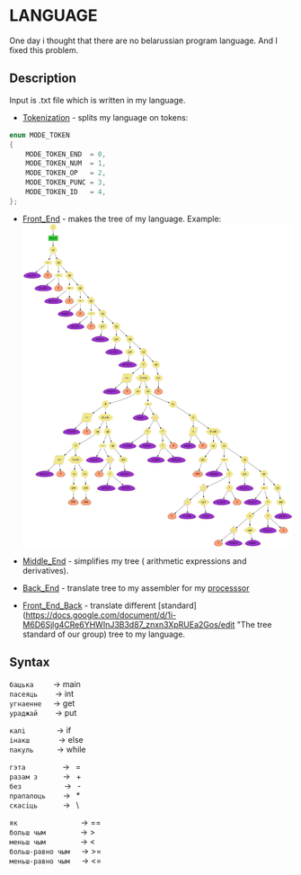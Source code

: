 # LANGUAGE 

One day i thought that there are no belarussian program language. And I fixed this problem.  

## Description

Input is .txt file which is written in my language. 

* [Tokenization](https://github.com/shugaley/1_semestr/blob/master/language/lang_tokenization.cpp) - splits my language on tokens:
```cpp
enum MODE_TOKEN
{
    MODE_TOKEN_END  = 0,
    MODE_TOKEN_NUM  = 1,
    MODE_TOKEN_OP   = 2,
    MODE_TOKEN_PUNC = 3,
    MODE_TOKEN_ID   = 4,
};
```

* [Front_End](https://github.com/shugaley/1_semestr/blob/master/language/lang_tokenization.cpp) - makes the tree of my language. Example: 
![](https://github.com/shugaley/1_semestr/blob/master/language/treefisrt.jpg)

* [Middle_End](https://github.com/shugaley/1_semestr/blob/master/language/lang_middle_end.cpp) - simplifies my tree (
arithmetic expressions and derivatives).

* [Back_End](https://github.com/shugaley/1_semestr/blob/master/language/lang_back_end.cpp) - translate tree to my assembler for my [processsor](https://github.com/shugaley/1_semestr/tree/master/Processor "My own virtual processor")

* [Front_End_Back](https://github.com/shugaley/1_semestr/blob/master/language/lang_tokenization.cpp) - translate different [standard](https://docs.google.com/document/d/1i-M6D6Sjlg4CRe6YHWInJ3B3d87_znxn3XpRUEa2Gos/edit "The tree standard of our group) tree to my language.

## Syntax

`бацька`⠀⠀⠀ -> main  
`пасеяць`⠀⠀⠀-> int  
`угнаенне`⠀⠀-> get  
`ураджай`⠀⠀⠀-> put  
  
`калi`⠀⠀⠀⠀⠀ -> if  
`iнакш`⠀⠀⠀⠀⠀-> else  
`пакуль`⠀⠀⠀⠀-> while

`гэта`⠀⠀⠀⠀⠀⠀ ->⠀=  
`разам з`⠀⠀⠀⠀  ->⠀+  
`без`⠀⠀⠀⠀⠀⠀ ⠀->⠀-  
`прапалоць`⠀⠀⠀->⠀*  
`скасiць`⠀⠀⠀ ⠀->⠀\  
  
`як`⠀⠀⠀⠀⠀⠀⠀⠀⠀⠀⠀-> ==  
`больш чым`⠀⠀⠀⠀⠀⠀-> >  
`меньш чым`⠀⠀⠀⠀⠀⠀-> <  
`больш-равно чым`⠀⠀-> >=  
`меньш-равно чым`⠀⠀-> <=  
